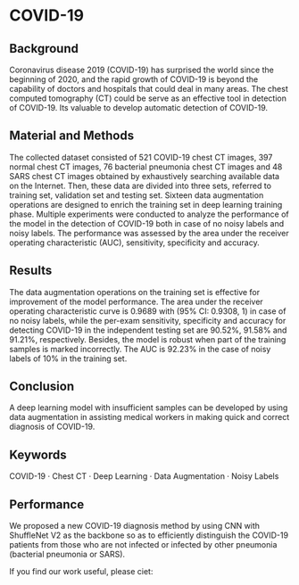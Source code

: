 # COVID-19

## Background
Coronavirus disease 2019 (COVID-19) has surprised the world since the beginning of 2020, and the rapid growth of COVID-19 is beyond the capability of doctors and hospitals that could deal in many areas. The chest computed tomography (CT) could be serve as an effective tool in detection of COVID-19. Its valuable to develop automatic detection of COVID-19.
## Material and Methods
The collected dataset consisted of 521 COVID-19 chest CT images, 397 normal chest CT images, 76 bacterial pneumonia chest CT images and 48 SARS chest CT images obtained by exhaustively searching available data on the Internet. Then, these data are divided into three sets, referred to training set, validation set and testing set. Sixteen data augmentation operations are designed to enrich the training set in deep learning training phase. Multiple experiments were conducted to analyze the performance of the model in the detection of COVID-19 both in case of no noisy labels and noisy labels. The performance was assessed by the area under the receiver operating characteristic (AUC), sensitivity, specificity and accuracy.
## Results
The data augmentation operations on the training set is effective for improvement of the model performance. The area under the receiver operating characteristic curve is 0.9689 with (95% CI: 0.9308, 1) in case of no noisy labels, while the per-exam sensitivity, specificity and accuracy for detecting COVID-19 in the independent testing set are 90.52%, 91.58% and 91.21%, respectively. Besides, the model is robust when part of the training samples is marked incorrectly. The AUC is 92.23% in the case of noisy labels of 10% in the training set.
## Conclusion
A deep learning model with insufficient samples can be developed by using data augmentation in assisting medical workers in making quick and correct diagnosis of COVID-19.
## Keywords
COVID-19 · Chest CT · Deep Learning · Data Augmentation · Noisy Labels
## Performance
We proposed a new COVID-19 diagnosis method by using CNN with ShuffleNet V2 as the backbone so as to efficiently distinguish the COVID-19 patients from those who are not infected or infected by other pneumonia (bacterial pneumonia or SARS). 

If you find our work useful, please ciet:
